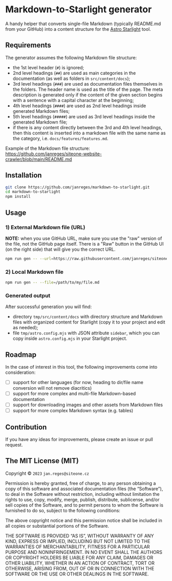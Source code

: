 # Markdown-to-Starlight generator

A handy helper that converts single-file Markdown (typically README.md from your GitHub) into a content structure for the [Astro Starlight](https://starlight.astro.build/) tool.

## Requirements

The generator assumes the following Markdown file structure:

* the 1st level header (`#`) is ignored;
* 2nd level headings (`##`) are used as main categories in the documentation (as well as folders in `src/content/docs`);
* 3rd level headings (`###`) are used as documentation files themselves in the folders. The header name is used as the title of the page. The meta description is generated only if the content of the given section begins with a sentence with a capital character at the beginning;
* 4th level headings (`####`) are used as 2nd level headings inside generated Markdown files;
* 5th level headings (`#####`) are used as 3rd level headings inside the generated Markdown file;
* if there is any content directly between the 3rd and 4th level headings, then this content is inserted into a markdown file with the same name as the category, i.e. `docs/features/features.md`.

Example of the Markdown file structure: https://github.com/janreges/siteone-website-crawler/blob/main/README.md

## Installation

```bash
git clone https://github.com/janreges/markdown-to-starlight.git
cd markdown-to-starlight
npm install
```

## Usage

### 1) External Markdown file (URL)

**NOTE:** when you use GitHub URL, make sure you use the "raw" version of the file, not the GitHub page itself. There is a "Raw" button in the GitHub UI (on the right side) that will give you the correct URL.

```bash
npm run gen -- --url=https://raw.githubusercontent.com/janreges/siteone-website-crawler/main/README.md
```

### 2) Local Markdown file

```bash
npm run gen -- --file=/path/to/my/file.md
```

### Generated output

After successful generation you will find:

* directory `tmp/src/content/docs` with directory structure and Markdown files with organized content for Starlight (copy it to your project and edit as needed);
* file `tmp/astro.config.mjs` with JSON attribute `sidebar`, which you can copy inside `astro.config.mjs` in your Starlight project.

## Roadmap

In the case of interest in this tool, the following improvements come into consideration:

* [ ] support for other languages (for now, heading to dir/file name conversion will not remove diacritics)
* [ ] support for more complex and multi-file Markdown-based documentation
* [ ] support for downloading images and other assets from Markdown files
* [ ] support for more complex Markdown syntax (e.g. tables)

## Contribution

If you have any ideas for improvements, please create an issue or pull request.

## The MIT License (MIT)

Copyright © `2023` `jan.reges@siteone.cz`

Permission is hereby granted, free of charge, to any person
obtaining a copy of this software and associated documentation
files (the “Software”), to deal in the Software without
restriction, including without limitation the rights to use,
copy, modify, merge, publish, distribute, sublicense, and/or sell
copies of the Software, and to permit persons to whom the
Software is furnished to do so, subject to the following
conditions:

The above copyright notice and this permission notice shall be
included in all copies or substantial portions of the Software.

THE SOFTWARE IS PROVIDED “AS IS”, WITHOUT WARRANTY OF ANY KIND,
EXPRESS OR IMPLIED, INCLUDING BUT NOT LIMITED TO THE WARRANTIES
OF MERCHANTABILITY, FITNESS FOR A PARTICULAR PURPOSE AND
NONINFRINGEMENT. IN NO EVENT SHALL THE AUTHORS OR COPYRIGHT
HOLDERS BE LIABLE FOR ANY CLAIM, DAMAGES OR OTHER LIABILITY,
WHETHER IN AN ACTION OF CONTRACT, TORT OR OTHERWISE, ARISING
FROM, OUT OF OR IN CONNECTION WITH THE SOFTWARE OR THE USE OR
OTHER DEALINGS IN THE SOFTWARE.
